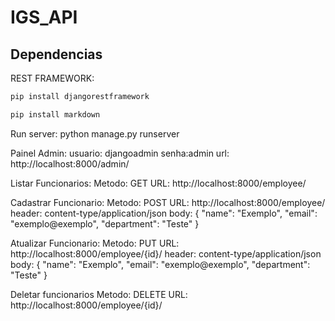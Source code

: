 # IGS_API

## Dependencias

REST FRAMEWORK:

```sh
pip install djangorestframework
```
```sh
pip install markdown
```

Run server:
python manage.py runserver

Painel Admin:
usuario: djangoadmin
senha:admin
url: http://localhost:8000/admin/

Listar Funcionarios:
Metodo: GET
URL: http://localhost:8000/employee/

Cadastrar Funcionario:
Metodo: POST
URL: http://localhost:8000/employee/
header: content-type/application/json
body: 
{
    "name": "Exemplo", <string>
    "email": "exemplo@exemplo", <string>
    "department": "Teste" <string>
}

Atualizar Funcionario:
Metodo: PUT
URL: http://localhost:8000/employee/{id}/
header: content-type/application/json
body: 
{
    "name": "Exemplo", <string>
    "email": "exemplo@exemplo", <string>
    "department": "Teste" <string>
}

Deletar funcionarios
Metodo: DELETE
URL: http://localhost:8000/employee/{id}/
